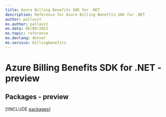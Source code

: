 ```yaml
---
title: Azure Billing Benefits SDK for .NET
description: Reference for Azure Billing Benefits SDK for .NET
author: pallavit
ms.author: pallavit
ms.data: 06/09/2023
ms.topic: reference
ms.devlang: dotnet
ms.service: billingbenefits
---
```

# Azure Billing Benefits SDK for .NET - preview
## Packages - preview
[!INCLUDE [packages](billing-benefits-index.md)]